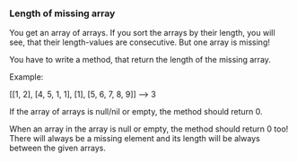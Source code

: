 ### Length of missing array

You get an array of arrays.
If you sort the arrays by their length, you will see, that their length-values are consecutive.
But one array is missing!


You have to write a method, that return the length of the missing array.

Example:

[[1, 2], [4, 5, 1, 1], [1], [5, 6, 7, 8, 9]] --> 3

If the array of arrays is null/nil or empty, the method should return 0.

When an array in the array is null or empty, the method should return 0 too!
There will always be a missing element and its length will be always between the given arrays.


